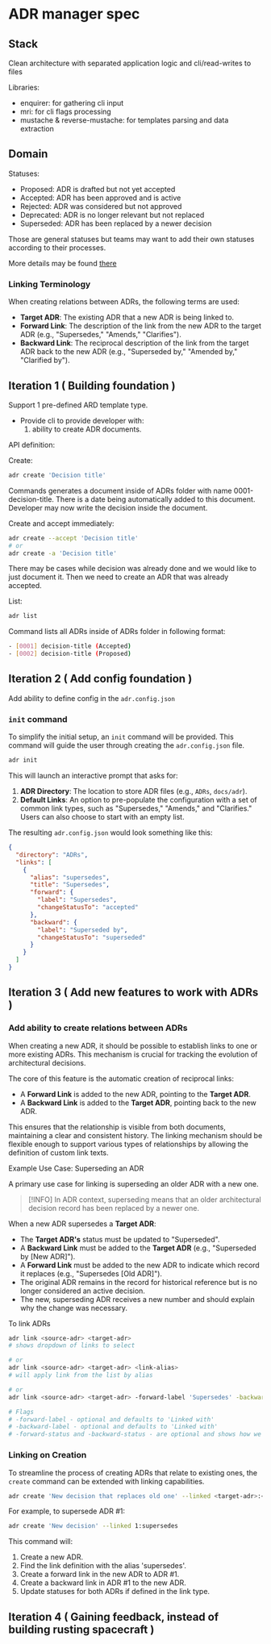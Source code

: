 # ADR manager spec

## Stack

Clean architecture with separated application logic and cli/read-writes to files

Libraries:

- enquirer: for gathering cli input
- mri: for cli flags processing
- mustache & reverse-mustache: for templates parsing and data extraction

## Domain

Statuses:

- Proposed: ADR is drafted but not yet accepted
- Accepted: ADR has been approved and is active
- Rejected: ADR was considered but not approved
- Deprecated: ADR is no longer relevant but not replaced
- Superseded: ADR has been replaced by a newer decision

Those are general statuses but teams may want to add their own statuses according to their processes.

More details may be found [there](https://github.com/joelparkerhenderson/architecture-decision-record)

### Linking Terminology

When creating relations between ADRs, the following terms are used:

- **Target ADR**: The existing ADR that a new ADR is being linked to.
- **Forward Link**: The description of the link from the new ADR to the target ADR (e.g., "Supersedes," "Amends," "Clarifies").
- **Backward Link**: The reciprocal description of the link from the target ADR back to the new ADR (e.g., "Superseded by," "Amended by," "Clarified by").

## Iteration 1 ( Building foundation )

Support 1 pre-defined ARD template type.

- Provide cli to provide developer with:
  1. ability to create ADR documents.

API definition:

Create:

```bash
adr create 'Decision title'
```

Commands generates a document inside of ADRs folder with name 0001-decision-title.
There is a date being automatically added to this document.
Developer may now write the decision inside the document.

Create and accept immediately:

```bash
adr create --accept 'Decision title'
# or
adr create -a 'Decision title'
```

There may be cases while decision was already done and we would like to just document it. Then we need to create an ADR that was already accepted.

List:

```bash
adr list
```

Command lists all ADRs inside of ADRs folder in following format:

```bash
- [0001] decision-title (Accepted)
- [0002] decision-title (Proposed)
```

## Iteration 2 ( Add config foundation )

Add ability to define config in the `adr.config.json`

### `init` command

To simplify the initial setup, an `init` command will be provided. This command will guide the user through creating the `adr.config.json` file.

```bash
adr init
```

This will launch an interactive prompt that asks for:

1.  **ADR Directory**: The location to store ADR files (e.g., `ADRs`, `docs/adr`).
2.  **Default Links**: An option to pre-populate the configuration with a set of common link types, such as "Supersedes," "Amends," and "Clarifies." Users can also choose to start with an empty list.

The resulting `adr.config.json` would look something like this:

```json
{
  "directory": "ADRs",
  "links": [
    {
      "alias": "supersedes",
      "title": "Supersedes",
      "forward": {
        "label": "Supersedes",
        "changeStatusTo": "accepted"
      },
      "backward": {
        "label": "Superseded by",
        "changeStatusTo": "superseded"
      }
    }
  ]
}
```

## Iteration 3 ( Add new features to work with ADRs )

### Add ability to create relations between ADRs

When creating a new ADR, it should be possible to establish links to one or more existing ADRs. This mechanism is crucial for tracking the evolution of architectural decisions.

The core of this feature is the automatic creation of reciprocal links:

- A **Forward Link** is added to the new ADR, pointing to the **Target ADR**.
- A **Backward Link** is added to the **Target ADR**, pointing back to the new ADR.

This ensures that the relationship is visible from both documents, maintaining a clear and consistent history. The linking mechanism should be flexible enough to support various types of relationships by allowing the definition of custom link texts.

Example Use Case: Superseding an ADR

A primary use case for linking is superseding an older ADR with a new one.

> [!INFO]
> In ADR context, superseding means that an older architectural decision record has been replaced by a newer one.

When a new ADR supersedes a **Target ADR**:

- The **Target ADR's** status must be updated to "Superseded".
- A **Backward Link** must be added to the **Target ADR** (e.g., "Superseded by [New ADR]").
- A **Forward Link** must be added to the new ADR to indicate which record it replaces (e.g., "Supersedes [Old ADR]").
- The original ADR remains in the record for historical reference but is no longer considered an active decision.
- The new, superseding ADR receives a new number and should explain why the change was necessary.

To link ADRs

```bash
adr link <source-adr> <target-adr>
# shows dropdown of links to select

# or
adr link <source-adr> <target-adr> <link-alias>
# will apply link from the list by alias

# or
adr link <source-adr> <target-adr> -forward-label 'Supersedes' -backward-label 'Superseded by' -forward-status 'accepted' -backward-status 'superseded'

# Flags
# -forward-label - optional and defaults to 'Linked with'
# -backward-label - optional and defaults to 'Linked with'
# -forward-status and -backward-status - are optional and shows how we should change status of corresponding ADRs, may be left empty. If empty, no statuses will be changed.
```

### Linking on Creation

To streamline the process of creating ADRs that relate to existing ones, the `create` command can be extended with linking capabilities.

```bash
adr create 'New decision that replaces old one' --linked <target-adr>:<link-alias>
```

For example, to supersede ADR #1:

```bash
adr create 'New decision' --linked 1:supersedes
```

This command will:

1. Create a new ADR.
2. Find the link definition with the alias 'supersedes'.
3. Create a forward link in the new ADR to ADR #1.
4. Create a backward link in ADR #1 to the new ADR.
5. Update statuses for both ADRs if defined in the link type.

## Iteration 4 ( Gaining feedback, instead of building rusting spacecraft )
